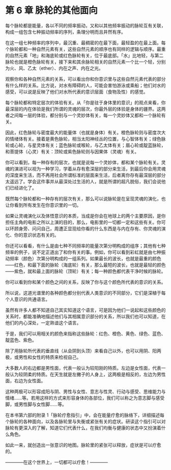 # 第 6 章 脉轮的其他面向

每个脉轮都是能量，各以不同的频率振动，又和以其他频率振动的脉轮互有关联，构成一组包含七种振动频率的序列，条理分明而且井然有序。

在这一组七种频率的序列中，最沉重、最稠密的在最下面，最轻盈的在最上面。每个脉轮都和一种自然元素有关，这些自然元素的顺序也有同样的逻辑与顺序。最重的自然元素「地」和海底轮或红色脉轮有关，位于最底部。「水」比地轻，与第二脉轮也就是橙色脉轮有关，接下来和其余脉轮相关的自然元素一个比一个轻，分别为火、风、乙太（ether）、内在之声、内在之光。

观察你和各种自然元素的关系，可以看出你和你意识里与这些自然元素代表的部分有什么样的关系。比方说，对水有障碍的人，可能会害怕游泳或乘船；他们对水的感受，可以说是反映了他们对水所代表的意识层面（食物及性）的感觉。

每个脉轮都和特定层次的体验有关。从「你是驻于身体里的意识」的观点来看，你最深层的内在体验是我们所谓的灵魂的层次，你最外层的体验是身体的疆界。这两者之间每一层的体验，都分别与一个灵妙体有关，每一个灵妙体又都和一个脉轮有关。

因此，红色脉轮与密度最大的能量体（也就是身体）有关。橙色脉轮则与密度次大的情绪体有关。接着是黄色脉轮，相当太阳神经丛的位置，与心智体有关；绿色脉轮或心轮，与星灵体有关；蓝色脉轮或喉轮，与乙太体有关；眉心轮或靛蓝脉轮，和菩提体（心灵）有关：顶轮或紫色脉轮则与因果体（灵魂）有关。

你可以看到，每一种存有的层次，也就是说每一个灵妙体，都和某个脉轮有关。灵魂的演进可以视为一种学习，学着从存有愈深层的部分来生活，到最后你会用灵魂的深度来生活，而不再用社会所谓标准的层面来生活，后者离你存有最深层的部分太遥远了。学会这件事并从最深处过生活的人，就是所谓的超凡脱俗，我们会说他们已经进化了。

既然每个脉轮都和一种存有的层次有关，那么可以说脉轮是在呈现灵魂的演化，也让你看到所有发生在你意识里的一切。

如果让灵魂演化以及体悟意识的本质，当成是你会在地球上的两个主要原因，是你担任主角的电影之所以上演的目的，那么，电影里的一切都一定和这些有关。你可以环顾身旁、问问自己，周遭正显现给你看的什么东西是与内在存有、你灵魂的演化、你的意识状态有关的。

你还可以看看，有什么是由七种不同频率的能量次第分明构成的组序；其他有七种频率的例子，说不定正道出了和你有关的事。例如，你可以看到彩虹就是由七种振动频率（颜色）次第分明构成的一组系列。如果最长的波长，也就是最重的颜色——红色，和最下面的脉轮（海底轮）有关，那么最短的波长，也就是最轻的颜色——紫色，就和最上面的脉轮（顶轮）有关；每一种颜色都代表干净时候的脉轮。

你可以看到你和某个颜色之间的关系，反映了你与这个颜色所代表的意识的关系。

所以说，这道光谱里的各种颜色都分别代表人类意识的不同部分，它们是深植于每个人意识的共通语言。

虽然有许多人都不知道自己其实知道这个语言，可是因为他们一说起和这些颜色的关系时，都能准确地描述他们与其相属意识部分的关系，所以我们也可以知道，在他们的内心深处，一定熟谙这个语言。

于是，我们可以用相关的颜色来指称这些脉轮：红色、橙色、黄色、绿色、蓝色、靛蓝色、紫色。

除了用脉轮所代表的垂直线（从会阴到头顶）来看自己以外，也可以用阴、阳两极，或男性和女性的特质来检视自己。

大多数人的右边都是男性面，代表一般认为较阳刚的特质。左边是女性面，代表一般认为较阴柔的特质。在天生就是左撇子的人身上，这两极是相反的，左边为男性面，右边为女性面。

这种两极可以形容成阳与阴、男性与女性、意志与性灵、行动与感受、思维能力与情绪……等。若用这样的方式来形容身体的各部位，我们可以称之为意志脚与感受脚，或男性脚与女性脚……等。

在本书第六部的附录 1「脉轮疗愈指引」中，会在能量疗愈的脉络下，详细描述每个脉轮的各种面向，以及各脉轮里与失衡或紧张有关的症状。研读这个指引可以对脉轮有更深入的了解，知道它们代表什么，在我们均衡与健康的状态中又扮演着什么角色。

如此一来，就创造出一张意识的地图。脉轮里的紧张可以释放，症状是可以疗愈的。

————在这个世界上，一切都可以疗愈！————
